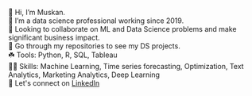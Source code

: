 

👋 Hi, I’m Muskan. <br>
🌱 I’m a data science professional working since 2019. <br>
💞️ Looking to collaborate on ML and Data Science problems and make significant business impact. <br>
🔨 Go through my repositories to see my DS projects. <br>
☘️ Tools: Python, R, SQL, Tableau <br>
🤹🏽 Skills: Machine Learning, Time series forecasting, Optimization, Text Analytics, Marketing Analytics, Deep Learning <br>
🤝 Let's connect on [LinkedIn](https://www.linkedin.com/in/muskan-utexas) <br>
